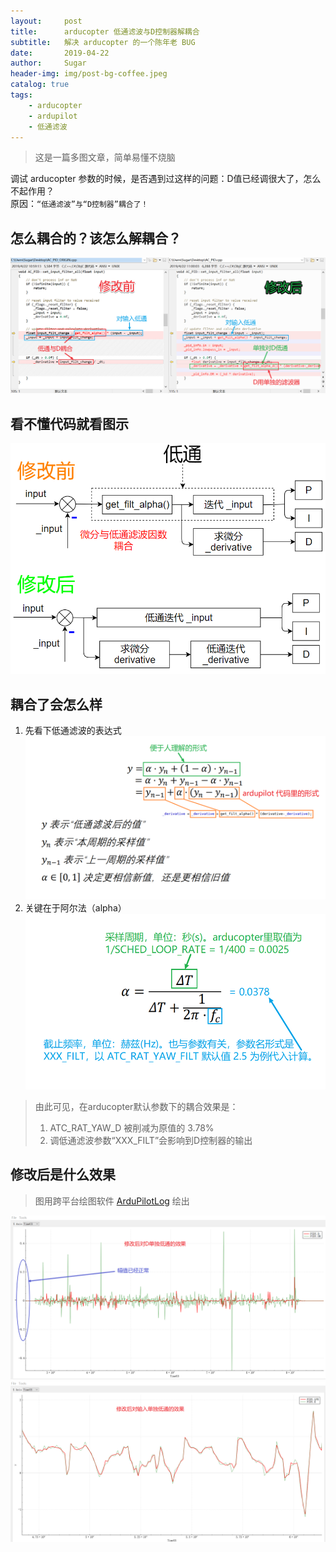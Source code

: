 ```yaml
---
layout:     post
title:      arducopter 低通滤波与D控制器解耦合
subtitle:   解决 arducopter 的一个陈年老 BUG
date:       2019-04-22
author:     Sugar
header-img: img/post-bg-coffee.jpeg
catalog: true
tags:
    - arducopter
    - ardupilot
    - 低通滤波
---
```


> 这是一篇多图文章，简单易懂不烧脑

调试 arducopter 参数的时候，是否遇到过这样的问题：D值已经调很大了，怎么不起作用？<br>
原因：`“低通滤波”与“D控制器”耦合了！`

怎么耦合的？该怎么解耦合？
---
![set_input_filter_all_1](https://github.com/SuWeipeng/img/raw/master/4_ardupilot/set_input_filter_all_1.png)

看不懂代码就看图示
---
![lowpass_filter_3](https://github.com/SuWeipeng/img/raw/master/4_ardupilot/lowpass_filter_3.png)

耦合了会怎么样
---
1. 先看下低通滤波的表达式<br>
![lowpass_filter_1](https://github.com/SuWeipeng/img/raw/master/4_ardupilot/lowpass_filter_1.png)
2. 关键在于阿尔法（alpha）<br>
![lowpass_filter_2](https://github.com/SuWeipeng/img/raw/master/4_ardupilot/lowpass_filter_2.png)
> 由此可见，在arducopter默认参数下的耦合效果是：
> 1. ATC_RAT_YAW_D 被削减为原值的 3.78%
> 2. 调低通滤波参数“XXX_FILT”会影响到D控制器的输出

修改后是什么效果
---
> 图用跨平台绘图软件 [ArduPilotLog](https://github.com/SuWeipeng/ArduPilotLog) 绘出

![set_input_filter_all_2](https://github.com/SuWeipeng/img/raw/master/4_ardupilot/set_input_filter_all_2.png)<br>
![set_input_filter_all_3](https://github.com/SuWeipeng/img/raw/master/4_ardupilot/set_input_filter_all_3.png)<br>

